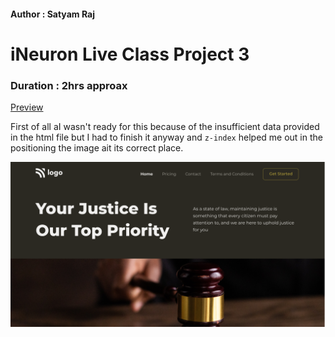 #### Author : Satyam Raj

# iNeuron Live Class Project 3

### Duration : 2hrs approax
[Preview](https://blacktiles.github.io/LIVE-CLASS-PROJECT-03/)

First of all aI wasn't ready for this because of the insufficient data provided in the html file but I had to finish it anyway and `z-index` helped me out in the positioning the image ait its correct place.

![Image Preview](thumbnail.png)